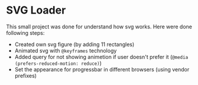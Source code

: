 # SVG Loader
This small project was done for understand how svg works.
Here were done following steps:
+ Created own svg figure (by adding 11 rectangles)
+ Animated svg with ```@keyframes``` technology
+ Added query for not showing animetion if user doesn't prefer it (```@media (prefers-reduced-motion: reduce)```)
+ Set the appearance for progressbar in different browsers (using vendor prefixes)
